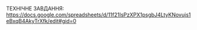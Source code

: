 ТЕХНІЧНЕ ЗАВДАННЯ:
https://docs.google.com/spreadsheets/d/11f21IsPzXPX1psgbJ4LtyKNovujs1eBxqB4AkyTrXfk/edit#gid=0
